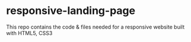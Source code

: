 ﻿# responsive-landing-page

This repo contains the code & files needed for a responsive website built with HTML5, CSS3
